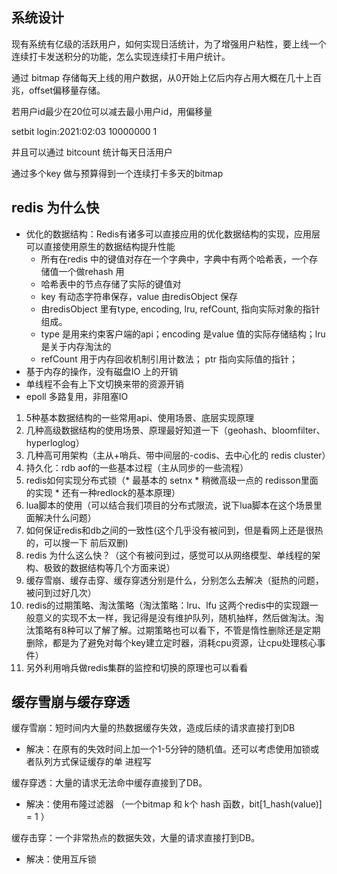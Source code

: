 ## 系统设计
现有系统有亿级的活跃用户，如何实现日活统计，为了增强用户粘性，要上线一个连续打卡发送积分的功能，怎么实现连续打卡用户统计。

通过 bitmap 存储每天上线的用户数据，从0开始上亿后内存占用大概在几十上百兆，offset偏移量存储。

若用户id最少在20位可以减去最小用户id，用偏移量

setbit login:2021:02:03 10000000 1

并且可以通过 bitcount 统计每天日活用户

通过多个key 做与预算得到一个连续打卡多天的bitmap 

## redis 为什么快
- 优化的数据结构：Redis有诸多可以直接应用的优化数据结构的实现，应用层可以直接使用原生的数据结构提升性能
  - 所有在redis 中的键值对存在一个字典中，字典中有两个哈希表，一个存储值一个做rehash 用
  - 哈希表中的节点存储了实际的键值对
  - key 有动态字符串保存，value 由redisObject 保存
  - 由redisObject 里有type, encoding, lru, refCount, 指向实际对象的指针组成。
  - type 是用来约束客户端的api；encoding 是value 值的实际存储结构；lru 是关于内存淘汰的
  - refCount 用于内存回收机制引用计数法； ptr 指向实际值的指针；
- 基于内存的操作，没有磁盘IO 上的开销
- 单线程不会有上下文切换来带的资源开销
- epoll 多路复用，非阻塞IO

1. 5种基本数据结构的一些常用api、使用场景、底层实现原理
2. 几种高级数据结构的使用场景、原理最好知道一下（geohash、bloomfilter、hyperloglog）
3. 几种高可用架构（主从+哨兵、带中间层的-codis、去中心化的 redis cluster）
4. 持久化：rdb aof的一些基本过程（主从同步的一些流程）
5. redis如何实现分布式锁（* 最基本的 setnx * 稍微高级一点的 redisson里面的实现 * 还有一种redlock的基本原理）
6. lua脚本的使用（可以结合我们项目的分布式限流，说下lua脚本在这个场景里面解决什么问题）
7. 如何保证redis和db之间的一致性(这个几乎没有被问到，但是看网上还是很热的，可以搜一下 前后双删)
8. redis 为什么这么快？（这个有被问到过，感觉可以从网络模型、单线程的架构、极致的数据结构等几个方面来说）
9. 缓存雪崩、缓存击穿、缓存穿透分别是什么，分别怎么去解决（挺热的问题，被问到过好几次）
10. redis的过期策略、淘汰策略（淘汰策略：lru、lfu 这两个redis中的实现跟一般意义的实现不太一样，我记得是没有维护队列，随机抽样，然后做淘汰。淘汰策略有8种可以了解了解。过期策略也可以看下，不管是惰性删除还是定期删除，都是为了避免对每个key建立定时器，消耗cpu资源，让cpu处理核心事件）
11. 另外利用哨兵做redis集群的监控和切换的原理也可以看看

## 缓存雪崩与缓存穿透
缓存雪崩：短时间内大量的热数据缓存失效，造成后续的请求直接打到DB 
- 解决：在原有的失效时间上加一个1-5分钟的随机值。还可以考虑使用加锁或者队列方式保证缓存的单 进程写

缓存穿透：大量的请求无法命中缓存直接到了DB。
- 解决：使用布隆过滤器 （一个bitmap 和 k个 hash 函数，bit[1_hash(value)] = 1 ）

缓存击穿：一个非常热点的数据失效，大量的请求直接打到DB。
- 解决：使用互斥锁